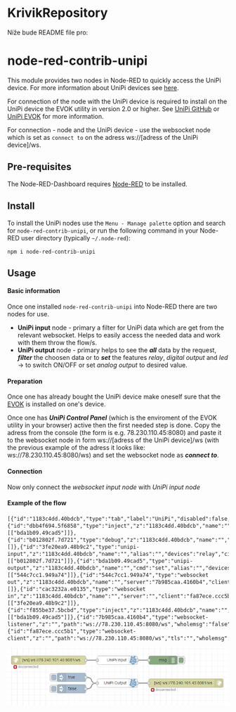 # KrivikRepository
Níže bude README file pro:

# node-red-contrib-unipi
This module provides two nodes in Node-RED to quickly access the UniPi device. For more information about UniPi devices see <a href="https://www.unipi.technology/">here</a>.

For connection of the node with the UniPi device is required to install on the UniPi device the EVOK utility in version 2.0 or higher. See <a href="https://github.com/UniPiTechnology/evok">UniPi GitHub</a> or <a href="https://www.unipi.technology/cs/content/evok-18">UniPi EVOK</a> for more information.

For connection - node and the UniPi device - use the websocket node which is set as `connect to` on the adress ws://[adress of the UniPi device]/ws.

## Pre-requisites

The Node-RED-Dashboard requires <a href="https://nodered.org">Node-RED</a> to be installed.

## Install

To install the UniPi nodes use the `Menu - Manage palette` option and search for `node-red-contrib-unipi`, or run the following command in your Node-RED user directory (typically `~/.node-red`):

    npm i node-red-contrib-unipi

## Usage

#### Basic information
Once one installed `node-red-contrib-unipi` into Node-RED there are two nodes for use.

   - **UniPi input** node - primary a filter for UniPi data which are get from the relevant websocket. Helps to easily access the needed data and work with them throw the flow/s.
   - **UniPi output** node - primary helps to see the ***all*** data by the request, ***filter*** the choosen data or to ***set*** the features *relay*, *digital output* and *led* -> to switch ON/OFF or set *analog output* to desired value. 
#### Preparation
Once one has already bought the UniPi device make oneself sure that the <a href="https://www.unipi.technology/cs/content/evok-18">EVOK</a> is installed on one's device.

Once one has ***UniPi Control Panel*** (which is the enviroment of the EVOK utility in your browser) active then the first needed step is done. Copy the adress from the console (the form is e.g. 78.230.110.45:8080) and paste it to the websocket node in form ws://[adress of the UniPi device]/ws (with the previous example of the adress it looks like: ws://78.230.110.45:8080/ws) and set the websocket node as ***connect to***.

#### Connection
Now only connect the *websocket input node* with *UniPi input node* 


#### Example of the flow
```
[{"id":"1183c4dd.40bdcb","type":"tab","label":"UniPi","disabled":false,"info":""},{"id":"dbb4f694.5f6858","type":"inject","z":"1183c4dd.40bdcb","name":"","topic":"","payload":"true","payloadType":"bool","repeat":"","crontab":"","once":false,"onceDelay":0.1,"x":265,"y":180,"wires":[["bda1b09.49cad5"]]},{"id":"b012802f.7d721","type":"debug","z":"1183c4dd.40bdcb","name":"","active":true,"tosidebar":true,"console":false,"tostatus":false,"complete":"true","x":595,"y":119,"wires":[]},{"id":"3fe20ea9.48b9c2","type":"unipi-input","z":"1183c4dd.40bdcb","name":"","alias":"","devices":"relay","circuits":"1.01","property":"","seedev":"0","seecirc":"0","orig":"0","x":425,"y":119,"wires":[["b012802f.7d721"]]},{"id":"bda1b09.49cad5","type":"unipi-output","z":"1183c4dd.40bdcb","name":"","cmd":"set","alias":"","devices":"relay","circuits":"1.01","enableFil":"1","inputFil":"","relayFil":"","digoutFil":"","analoutFil":"","analinFil":"","ledFil":"","x":425,"y":201,"wires":[["544c7cc1.949a74"]]},{"id":"544c7cc1.949a74","type":"websocket out","z":"1183c4dd.40bdcb","name":"","server":"7b985caa.4160b4","client":"","x":686,"y":201,"wires":[]},{"id":"cac3232a.e0135","type":"websocket in","z":"1183c4dd.40bdcb","name":"","server":"","client":"fa87ece.ccc5b1","x":184,"y":119,"wires":[["3fe20ea9.48b9c2"]]},{"id":"f855be37.5bcbd","type":"inject","z":"1183c4dd.40bdcb","name":"","topic":"","payload":"false","payloadType":"bool","repeat":"","crontab":"","once":false,"onceDelay":0.1,"x":262,"y":220,"wires":[["bda1b09.49cad5"]]},{"id":"7b985caa.4160b4","type":"websocket-listener","z":"","path":"ws://78.230.110.45:8080/ws","wholemsg":"false"},{"id":"fa87ece.ccc5b1","type":"websocket-client","z":"","path":"ws://78.230.110.45:8080/ws","tls":"","wholemsg":"false"}]
```

![emaple](https://github.com/Krivik/KrivikRepository/blob/master/example.png)

